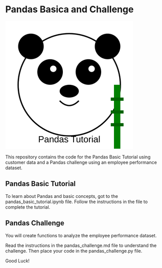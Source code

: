 # Pandas Basica and Challenge

![Fun Panda](assets/panda.svg)

This repository contains the code for the Pandas Basic Tutorial using customer data and a Pandas challenge using an employee performance dataset.

## Pandas Basic Tutorial

To learn about Pandas and basic concepts, got to the pandas_basic_tutorial.ipynb file. Follow the instructions in the file to complete the tutorial.

## Pandas Challenge

You will create functions to analyze the employee performance dataset.

Read the instructions in the pandas_challenge.md file to understand the challenge. Then place your code in the pandas_challenge.py file.

Good Luck!
